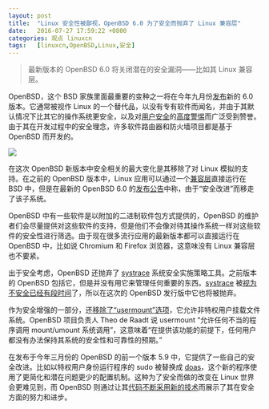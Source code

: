 ```yaml
---
layout: post
title:	"Linux 安全性被鄙视，OpenBSD 6.0 为了安全而抛弃了 Linux 兼容层"
date:	2016-07-27 17:59:22 +0800 
categories:	观点 linuxcn 
tags:	[linuxcn,OpenBSD,Linux,安全]
---
```




> 
> 最新版本的 OpenBSD 6.0 将关闭潜在的安全漏洞——比如其 Linux 兼容层。
> 
> 
> 


OpenBSD，这个 BSD 家族里面最重要的变种之一将在今年九月份[发布](https://www.openbsd.org/60.html)新的 6.0 版本。它通常被视作 Linux 的一个替代品，以没有专有软件而闻名，并由于其默认情况下比其它的操作系统更安全，以及对[用户安全](http://www.infoworld.com/article/2624916/government/openbsd-chief-believes-contractor-tried-to-write-back-doors.html)的[高度警惕](http://www.infoworld.com/article/2617852/open-source-software/openbsd-founder-calls-red-hat-and-canonical--traitors--to-open-source.html)而广泛受到赞誉。由于其在开发过程中的安全理念，许多软件路由器和防火墙项目都是基于 OpenBSD 而开发的。


![](/Asserts/Images//attachment/album/201607/27/175705d47mme5e0gag45nm.jpg)


在这次 OpenBSD 新版本中安全相关的最大变化是其移除了对 Linux 模拟的支持。在之前的 OpenBSD 版本中，Linux 应用可以通过一个[兼容层](https://www.openbsd.org/papers/slack2k11-on_compat_linux.pdf)直接运行在 BSD 中，但是在最新的 OpenBSD 6.0 的[发布公告](https://www.openbsd.org/60.html)中称，由于“安全改进”而移走了该子系统。


OpenBSD 中有一些软件是以附加的二进制软件包方式提供的，OpenBSD 的维护者们会尽量提供对这些软件的支持，但是他们不会像对待其操作系统一样对这些软件的安全性进行筛选。由于现在很多流行应用的最新版本都可以直接运行在 OpenBSD 中，比如说 Chromium 和 Firefox 浏览器，这意味没有 Linux 兼容层也不要紧。


出于安全考虑，OpenBSD 还抛弃了 [systrace](http://man.openbsd.org/OpenBSD-5.9/systrace) 系统安全实施策略工具。之前版本的 OpenBSD 包括它，但是并没有用它来管理任何重要的东西。[systrace](http://man.openbsd.org/OpenBSD-5.9/systrace) 被[视为不安全已经有段时间](https://www.lightbluetouchpaper.org/2007/08/06/usenix-woot07-exploiting-concurrency-vulnerabilities-in-system-call-wrappers-and-the-evil-genius/)了，所以在这次的 OpenBSD 发行版中它也将被抛弃。


作为安全增强的一部分，还[移除了“usermount”选项](http://undeadly.org/cgi?action=article&sid=20160715125022)，它允许非特权用户挂载文件系统。OpenBSD 项目负责人 Theo de Raadt 说 usermount “允许任何不当的程序调用 mount/umount 系统调用”，这意味着“在提供该功能的前提下，任何用户都没有办法保持其系统的安全性和可靠性的预期。”




在发布于今年三月份的 OpenBSD 的前一个版本 5.9 中，它提供了一些自己的安全改进。比如以特权用户身份运行程序的 sudo 被替换成 [doas](http://www.openbsd.org/faq/faq10.html#doas)，这个新的程序使用了更简化和潜在问题更少的配置机制。这种为了安全而做的改变在 Linux 世界会更难见到，而 OpenBSD 则通过让其[代码不断采用新的技术](http://www.openbsd.org/papers/pruning.html)而展示了其在安全方面的努力和进步。

